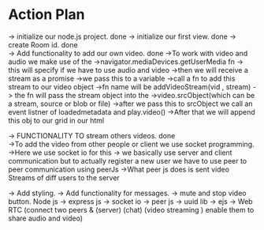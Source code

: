 #   Action Plan        
-> initialize our node.js project.  done
-> initialize our first view.   done
-> create Room id. done  
-> Add functionality to add our own video. done
    ->To work with video and audio we make use of the 
    ->navigator.mediaDevices.getUserMedia fn 
    -> this will specify if we have to use audio and video
    ->then we will receive a stream as a promise
    ->we pass this to a variable
    ->call a fn to add this stream to our video object
    ->fn name will be addVideoStream(vid , stream)
        -> the fn will pass the stream object into the 
        ->video.srcObject(which can be a stream, source or blob or file)
        ->after we pass this to srcObject we call an event listner of loadedmetadata and play.video()
        ->After that we will append this obj to our grid
        in our html 

-> FUNCTIONALITY TO stream others videos. done  
    ->To add the video from other people or client we use socket programming.
    ->Here we use socket io for this 
    -> we basically use server and client communication but to actually register a new user we have to use peer to peer communication using peerJs 
        ->What peer js does is sent video Streams of diff users to the server 

-> Add styling. 
-> Add functionality for messages. 
-> mute and stop video button.
Node js -> express js -> socket io -> peer js -> uuid lib -> ejs -> Web RTC (connect two peers &
            (server)        (chat)     (video streaming )     enable them to share audio and video)

